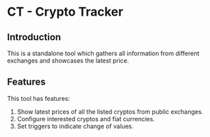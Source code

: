 # CT - Crypto Tracker

## Introduction
This is a standalone tool which gathers all information 
from different exchanges and showcases the latest price.

## Features
This tool has features:
1. Show latest prices of all the listed cryptos from public exchanges.
2. Configure interested cryptos and fiat currencies.
3. Set triggers to indicate change of values.
